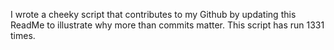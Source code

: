 I wrote a cheeky script that contributes to my Github by updating this ReadMe to illustrate why more than commits matter. This script has run 1331 times.